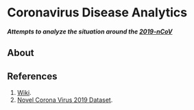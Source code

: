 # Coronavirus Disease Analytics
___Attempts to analyze the situation around the [2019-nCoV](https://en.wikipedia.org/wiki/Coronavirus_disease_2019)___

## About


## References

1. [Wiki](https://en.wikipedia.org/wiki/Coronavirus_disease_2019).
1. [Novel Corona Virus 2019 Dataset](https://www.kaggle.com/sudalairajkumar/novel-corona-virus-2019-dataset).
